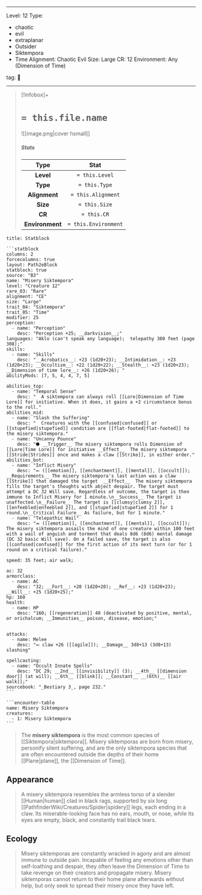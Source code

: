 
---


Level: 12
Type:
- chaotic
- evil
- extraplanar
- Outsider
- Siktempora
- Time
Alignment: Chaotic Evil
Size: Large
CR: 12
Environment: Any (Dimension of Time)


tag: 👹

---

> [!infobox]+
> #  `= this.file.name`
> ![[image.png|cover hsmall]]
> ##### Stats
> Type | Stat |
> :---:|:---:|
> **Level** | `= this.Level` |
> **Type** | `= this.Type` |
> **Alignment** | `= this.Alignment` |
> **Size** | `= this.Size` |
> **CR** | `= this.CR` |
> **Environment** | `= this.Environment` |




````ad-info
title: Statblock

```statblock
columns: 2
forcecolumns: true
layout: Path2eBlock
statblock: true
source: "B3"
name: "Misery Siktempora"
level: "Creature 12"
rare_03: "Rare"
alignment: "CE"
size: "Large"
trait_04: "Siktempora"
trait_05: "Time"
modifier: 25
perception:
  - name: "Perception"
    desc: "Perception +25; __darkvision__;"
languages: "Aklo (can't speak any language);  telepathy 300 feet (page 308);"
skills:
  - name: "Skills"
    desc: "__Acrobatics__: +23 (1d20+23); __Intimidation__: +23 (1d20+23); __Occultism__: +22 (1d20+22); __Stealth__: +23 (1d20+23); __Dimension of time lore__: +26 (1d20+26); "
abilityMods: [7, 5, 4, 4, 7, 5]

abilities_top:
  - name: "Temporal Sense"
    desc: "  A siktempora can always roll [[Lore|Dimension of Time Lore]] for initiative. When it does, it gains a +2 circumstance bonus to the roll."
abilities_mid:
  - name: "Slash the Suffering"
    desc: "  Creatures with the [[confused|confused]] or [[stupefied|stupefied]] condition are [[flat-footed|flat-footed]] to the misery siktempora."
  - name: "Uncanny Pounce"
    desc: "⭓ __Trigger__ The misery siktempora rolls Dimension of [[Lore|Time Lore]] for initiative __Effect__  The misery siktempora [[Stride|Strides]] once and makes a claw [[Strike]], in either order."
abilities_bot:
  - name: "Inflict Misery"
    desc: "⬻ ([[emotion]], [[enchantment]], [[mental]], [[occult]]); __Requirements__ The misery siktempora's last action was a claw [[Strike]] that damaged the target  __Effect__  The misery siktempora fills the target's thoughts with abject despair. The target must attempt a DC 32 Will save. Regardless of outcome, the target is then immune to Inflict Misery for 1 minute.\n__Success__ The target is unaffected.\n__Failure__ The target is [[clumsy|clumsy 2]], [[enfeebled|enfeebled 2]], and [[stupefied|stupefied 2]] for 1 round.\n__Critical Failure__ As failure, but for 1 minute."
  - name: "Telepathic Wail"
    desc: "⬺ ([[emotion]], [[enchantment]], [[mental]], [[occult]]);  The misery siktempora assails the mind of one creature within 100 feet with a wail of anguish and torment that deals 8d6 (8d6) mental damage (DC 32 basic Will save). On a failed save, the target is also [[confused|confused]] for the first action of its next turn (or for 1 round on a critical failure)."

speed: 35 feet; air walk;

ac: 32
armorclass:
  - name: AC
    desc: "32; __Fort__: +20 (1d20+20); __Ref__: +23 (1d20+23); __Will__: +25 (1d20+25);"
hp: 160
health:
  - name: HP
    desc: "160; [[regeneration]] 40 (deactivated by positive, mental, or orichalcum; __Immunities__ poison, disease, emotion;"


attacks:
  - name: Melee
    desc: "⬻ claw +26 ([[agile]]); __Damage__ 3d8+13 (3d8+13) slashing"

spellcasting:
  - name: "Occult Innate Spells"
    desc: "DC 29; __2nd__ [[invisibility]] (3); __4th__ [[dimension door]] (at will); __6th__ [[blink]]; __Constant__ __(6th)__ [[air walk]];"
sourcebook: "_Bestiary 3_, page 232."
```

```encounter-table
name: Misery Siktempora
creatures:
  - 1: Misery Siktempora
```

````



> The **misery siktempora** is the most common species of [[Siktempora|siktempora]]. Misery siktemporas are born from misery, personify silent suffering, and are the only siktempora species that are often encountered outside the depths of their home [[Plane|plane]], the [[Dimension of Time]].


## Appearance

> A misery siktempora resembles the armless torso of a slender [[Human|human]] clad in black rags, supported by six long [[PathfinderWiki/Creatures/Spider|spidery]] legs, each ending in a claw. Its miserable-looking face has no ears, mouth, or nose, while its eyes are empty, black, and constantly trail black tears.


## Ecology

> Misery siktemporas are constantly wracked in agony and are almost immune to outside pain. Incapable of feeling any emotions other than self-loathing and despair, they often leave the Dimension of Time to take revenge on their creators and propagate misery. Misery siktemporas cannot return to their home plane afterwards without help, but only seek to spread their misery once they have left.










